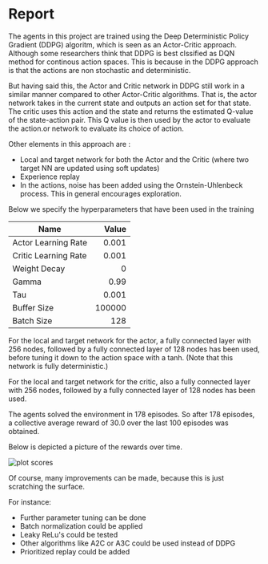 
# Report

The agents in this project are trained using the Deep Deterministic Policy Gradient (DDPG) algoritm, which is seen as an Actor-Critic approach. Although some researchers think that DDPG is best clssified as DQN method for continous action spaces. This is because in the DDPG approach is that the actions are non stochastic and deterministic. 

But having said this, the Actor and Critic network in DDPG still work in a similar manner compared to other Actor-Critic algorithms. That is, the actor network takes in the current state and outputs an action set for that state. The critic uses this action and the state and returns the estimated Q-value of the state-action pair. This Q value is then used by the actor to evaluate the action.or network to evaluate its choice of action.

Other elements in this approach are :
- Local and target network for both the Actor and the Critic (where two target NN are updated using soft updates)
- Experience replay
- In the actions, noise has been added using the Ornstein-Uhlenbeck process. This in general encourages exploration.

Below we specify the hyperparameters that have been used in the training


|Name|Value|
|---|---:|
|Actor Learning Rate|0.001|
|Critic Learning Rate|0.001|
|Weight Decay|0|
|Gamma|0.99|
|Tau|0.001|
|Buffer Size|100000|
|Batch Size|128|

For the local and target network for the actor, a fully connected layer with 256 nodes, followed by a fully connected layer of 128 nodes has been used, before tuning it down to the action space with a tanh. (Note that this network is fully deterministic.)

For the local and target network for the critic, also a fully connected layer with 256 nodes, followed by a fully connected layer of 128 nodes has been used.

The agents solved the environment in  178 episodes. So after 178 episodes, a collective average reward of 30.0 over the last 100 episodes was obtained.

Below is depicted a picture of the rewards over time.

![plot scores](https://github.com/AI-Treasure/Deep-Reinforcement-Udacity/assets/84537758/21927e15-f393-41a3-9e3b-88cf061f2167)

Of course, many improvements can be made, because this is just scratching the surface.

For instance:

* Further parameter tuning can be done
* Batch normalization could be applied
* Leaky ReLu's could be tested
* Other algorithms like A2C or A3C could be used instead of DDPG
* Prioritized replay could be added

